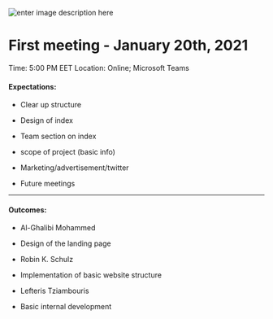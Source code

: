 ![enter image description here](https://cdn.discordapp.com/attachments/653348420156653581/817297349436899348/Group_meeting_notes___Activities-removebg-preview.png)
#  First meeting - January 20th, 2021

Time: 5:00 PM EET
Location: Online; Microsoft Teams

#### Expectations:
 

 -   Clear up structure 
       
 -  Design of index

         

 -  Team section on index

         

 -  scope of project (basic info)

         

 -  Marketing/advertisement/twitter

        

 -  Future meetings
- - - -
#### Outcomes: 

- Al-Ghalibi Mohammed 
+ Design of the landing page
- Robin K. Schulz 
+  Implementation of basic website structure
- Lefteris Tziambouris 
+ Basic internal development

